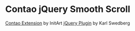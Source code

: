 Contao jQuery Smooth Scroll
===========================

[Contao Extension](https://contao.org/extension-list/view/jquery-smooth-scroll.html) by InitArt
[jQuery Plugin](https://github.com/kswedberg/jquery-smooth-scroll) by Karl Swedberg
